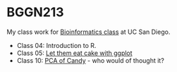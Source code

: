 # BGGN213

My class work for [Bioinformatics class](https://bioboot.github.io/bggn213_F22/) at UC San Diego.

- Class 04: Introduction to R.
- Class 05: [Let them eat cake with ggplot]()
- Class 10: [PCA of Candy]() - who would of thought it? 
